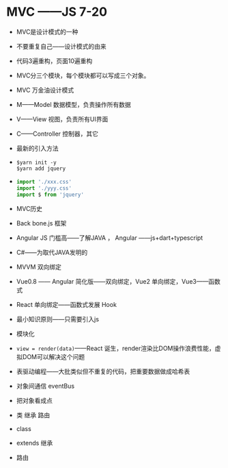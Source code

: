 # MVC ——JS  7-20

- MVC是设计模式的一种

- 不要重复自己——设计模式的由来

- 代码3遍重构，页面10遍重构

- MVC分三个模块，每个模块都可以写成三个对象。

- MVC 万金油设计模式

- M——Model  数据模型，负责操作所有数据

- V——View 视图，负责所有UI界面

- C——Controller  控制器，其它

- 最新的引入方法

- ```
  $yarn init -y
  $yarn add jquery
  ```

- ```js
  import './xxx.css'
  import './yyy.css'
  import $ from 'jquery'
  ```

- MVC历史

- Back bone.js  框架

- Angular JS  门槛高——了解JAVA ，   Angular ——js+dart+typescript

- C#——为取代JAVA发明的

- MVVM  双向绑定

- Vue0.8 —— Angular 简化版——双向绑定，Vue2   单向绑定，Vue3——函数式

- React  单向绑定——函数式发展 Hook

- 最小知识原则——只需要引入js

- 模块化

- `view = render(data)`——React 诞生，render渲染比DOM操作浪费性能，虚拟DOM可以解决这个问题

- 表驱动编程——大批类似但不重复的代码，把重要数据做成哈希表

- 对象间通信  eventBus

- 把对象看成点

- 类  继承  路由

- class

- extends  继承

- 路由

  

